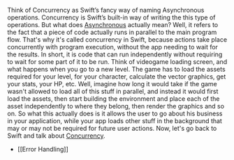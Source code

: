 Think of Concurrency as Swift’s fancy way of naming Asynchronous operations. Concurrency is Swift’s built-in way of writing the this type of operations. But what does [Asynchronous](https://www.indeed.com/career-advice/career-development/asynchronous-programming) actually mean? Well, it refers to the fact that a piece of code actually runs in parallel to the main program flow. That's why it's called concurrency in Swift, because actions take place concurrently with program execution, without the app needing to wait for the results. In short, it is code that can run independently without requiring to wait for some part of it to be run. Think of videogame loading screen, and what happens when you go to a new level. The game has to load the assets required for your level, for your character, calculate the vector graphics, get your stats, your HP, etc. Well, imagine how long it would take if the game wasn't allowed to load all of this stuff in parallel, and instead it would first load the assets, then start building the environment and place each of the asset independently to where they belong, then render the graphics and so on. So what this actually does is it allows the user to go about his business in your application, while your app loads other stuff in the background that may or may not be required for future user actions.
Now, let's go back to Swift and talk about [Concurrency](https://docs.swift.org/swift-book/documentation/the-swift-programming-language/concurrency/#). 


- [[Error Handling]]